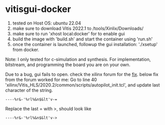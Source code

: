 # vitisgui-docker

1. tested on Host OS: ubuntu 22.04
2. make sure to download Vitis 2022.1 to /tools/Xinlix/Downloads/
3. make sure to run 'xhost local:docker' for to enable gui
4. build the image with 'build.sh' and start the container using 'run.sh'
5. once the container is launched, followup the gui installation: './xsetup' from docker.

Note: I only tested for c-simulation and synthesis. For implementation, bitstream, and programming the board you are on your own. 

Due to a bug, gui fails to open. check the xilinx forum for the [fix](https://support.xilinx.com/s/question/0D52E00006hpY4PSAU/vitishls-20202-not-starting-only-splash-screen-visible?language=en_US). 
below fix from the forum worked for me:
Go to line 40 'xilinx/Vitis_HLS/2020.2/common/scripts/autopilot_init.tcl', and update last character of the string.

    ----%r&-'%rl%&n$&lt'v-=

Replace the last = with >, should look like

    ----%r&-'%rl%&n$&lt'v->
